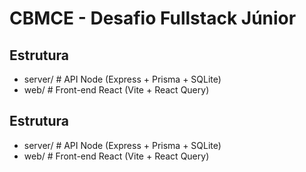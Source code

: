 # CBMCE - Desafio Fullstack Júnior

## Estrutura
- server/  # API Node (Express + Prisma + SQLite)
- web/     # Front-end React (Vite + React Query)


## Estrutura
- server/  # API Node (Express + Prisma + SQLite)
- web/     # Front-end React (Vite + React Query)

